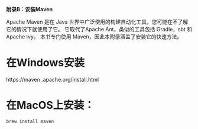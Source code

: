 **附录B：安装Maven**

Apache Maven 是在 Java 世界中广泛使用的构建自动化工具，您可能在不了解它的情况下就使用了它。 它取代了Apache Ant，类似的工具包括 Gradle，sbt 和 Apache Ivy。 本书专门使用 Maven，因此本附录涵盖了安装它的快速方法。

# 在Windows安装
https://maven .apache.org/install.html 

# 在MacOS上安装：
```
brew install maven
```


